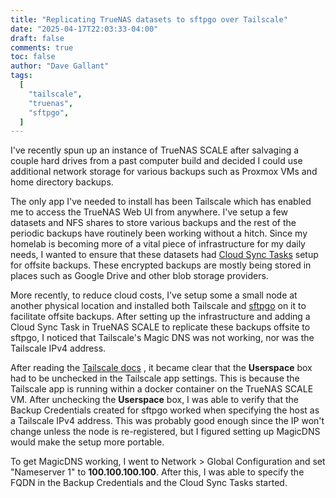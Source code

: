 ```yaml
---
title: "Replicating TrueNAS datasets to sftpgo over Tailscale"
date: "2025-04-17T22:03:33-04:00"
draft: false
comments: true
toc: false
author: "Dave Gallant"
tags:
  [
    "tailscale",
    "truenas",
    "sftpgo",
  ]
---
```


I've recently spun up an instance of TrueNAS SCALE after salvaging a couple hard drives from a past computer build and decided I could use additional network storage for various backups such as Proxmox VMs and home directory backups.

<!--more-->

The only app I've needed to install has been Tailscale which has enabled me to access the TrueNAS Web UI from anywhere. I've setup a few datasets and NFS shares to store various backups and the rest of the periodic backups have routinely been working without a hitch. Since my homelab is becoming more of a vital piece of infrastructure for my daily needs, I wanted to ensure that these datasets had [Cloud Sync Tasks](https://www.truenas.com/docs/scale/scaletutorials/dataprotection/cloudsynctasks/) setup for offsite backups. These encrypted backups are mostly being stored in places such as Google Drive and other blob storage providers.

More recently, to reduce cloud costs, I've setup some a small node at another physical location and installed both Tailscale and [sftpgo](https://github.com/drakkan/sftpgo) on it to facilitate offsite backups. After setting up the infrastructure and adding a Cloud Sync Task in TrueNAS SCALE to replicate these backups offsite to sftpgo, I noticed that Tailscale's Magic DNS was not working, nor was the Tailscale IPv4 address.

After reading the [Tailscale docs](https://tailscale.com/kb/1483/truenas#route-non-tailnet-traffic-through-truenas) , it became clear that the **Userspace** box had to be unchecked in the Tailscale app settings. This is because the Tailscale app is running within a docker container on the TrueNAS SCALE VM. After unchecking the **Userspace** box, I was able to verify that the Backup Credentials created for sftpgo worked when specifying the host as a Tailscale IPv4 address. This was probably good enough since the IP won't change unless the node is re-registered, but I figured setting up MagicDNS would make the setup more portable.

To get MagicDNS working, I went to Network > Global Configuration and set "Nameserver 1" to **100.100.100.100**. After this, I was able to specify the FQDN in the Backup Credentials and the Cloud Sync Tasks started.


